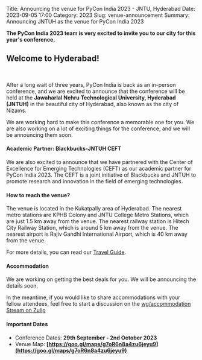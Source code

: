 Title: Announcing the venue for PyCon India 2023 - JNTU, Hyderabad
Date: 2023-09-05 17:00
Category: 2023
Slug: venue-announcement
Summary: Announcing JNTUH as the venue for PyCon India 2023

**The PyCon India 2023 team is very excited to invite you to our city for this year's conference.**

## Welcome to Hyderabad!
<br/>

After a long wait of three years, PyCon India is back as an in-person conference, and we are excited to announce that the conference will be held at the **Jawaharlal Nehru Technological University, Hyderabad (JNTUH)** in the beautiful city of Hyderabad, also known as the city of Nizams.

 We are working hard to make this conference a memorable one for you. We are also working on a lot of exciting things for the conference, and we will be announcing them soon.

#### Academic Partner: Blackbucks-JNTUH CEFT

We are also excited to announce that we have partnered with the Center of Excellence for Emerging Technologies (CEFT) as our academic partner for PyCon India 2023. The CEFT is a joint initiative of Blackbucks and JNTUH to promote research and innovation in the field of emerging technologies. 

#### How to reach the venue?

The venue is located in the Kukatpally area of Hyderabad. The nearest metro stations are KPHB Colony and JNTU College Metro Stations, which are just 1.5 km away from the venue. The nearest railway station is Hitech City Railway Station, which is around 5 km away from the venue. The nearest airport is Rajiv Gandhi International Airport, which is 40 km away from the venue.

For more details, you can read our [Travel Guide](https://in.pycon.org/2023/travel/).

#### Accommodation

We are working on getting the best deals for you. We will be announcing the details soon.

In the meantime, if you would like to share accommodations with your fellow attendees, feel free to start a discussion on the [wg/accommodation Stream on Zulip](https://pyconindia.zulipchat.com/#narrow/stream/403768-wg.2Faccommodation)

#### Important Dates

- Conference Dates: **29th September - 2nd October 2023**
- Venue Map: **[https://goo.gl/maps/g7oR6n8a4zu6jeyu9](https://goo.gl/maps/g7oR6n8a4zu6jeyu9)**
